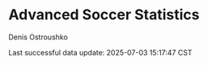 # Advanced Soccer Statistics
Denis Ostroushko

<!-- gfm -->

Last successful data update: 2025-07-03 15:17:47 CST
